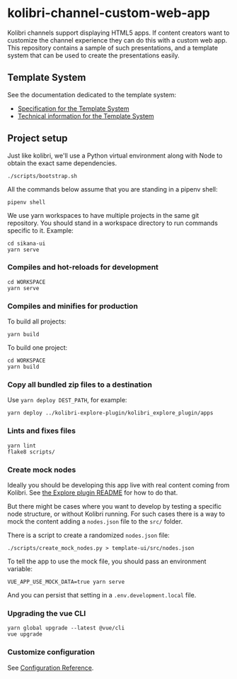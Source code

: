 # kolibri-channel-custom-web-app

Kolibri channels support displaying HTML5 apps. If content creators
want to customize the channel experience they can do this with a
custom web app. This repository contains a sample of such
presentations, and a template system that can be used to create the
presentations easily.

## Template System

See the documentation dedicated to the template system:

- [Specification for the Template System](./docs/template-spec.md)
- [Technical information for the Template System](./docs/template-tech-info.md)

## Project setup

Just like kolibri, we'll use a Python virtual environment along with
Node to obtain the exact same dependencies.

```
./scripts/bootstrap.sh
```

All the commands below assume that you are standing in a pipenv shell:

```
pipenv shell
```

We use yarn workspaces to have multiple projects in the same git
repository. You should stand in a workspace directory to run commands
specific to it. Example:

```
cd sikana-ui
yarn serve
```

### Compiles and hot-reloads for development
```
cd WORKSPACE
yarn serve
```

### Compiles and minifies for production

To build all projects:

```
yarn build
```

To build one project:

```
cd WORKSPACE
yarn build
```

### Copy all bundled zip files to a destination

Use `yarn deploy DEST_PATH`, for example:

```
yarn deploy ../kolibri-explore-plugin/kolibri_explore_plugin/apps
```

### Lints and fixes files
```
yarn lint
flake8 scripts/
```

### Create mock nodes

Ideally you should be developing this app live with real content coming
from Kolibri. See [the Explore plugin README](https://github.com/endlessm/kolibri-explore-plugin#kolibri-explore-plugin) for how to do that.

But there might be cases where you want to develop by testing a
specific node structure, or without Kolibri running. For such cases
there is a way to mock the content adding a `nodes.json` file to the
`src/` folder.

There is a script to create a randomized `nodes.json` file:

```
./scripts/create_mock_nodes.py > template-ui/src/nodes.json
```

To tell the app to use the mock file, you should pass an environment
variable:

```
VUE_APP_USE_MOCK_DATA=true yarn serve
```

And you can persist that setting in a `.env.development.local` file.

### Upgrading the vue CLI
```
yarn global upgrade --latest @vue/cli
vue upgrade
```

### Customize configuration
See [Configuration Reference](https://cli.vuejs.org/config/).
